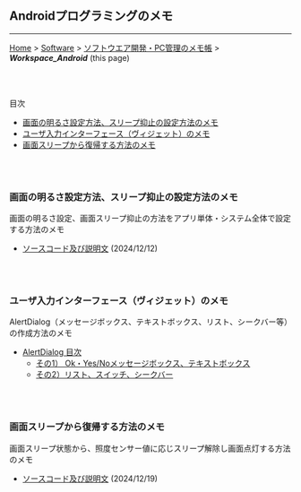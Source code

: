 ## Androidプログラミングのメモ<!-- omit in toc -->
---
[Home](https://oasis3855.github.io/webpage/) > [Software](https://oasis3855.github.io/webpage/software/index.html) > [ソフトウエア開発・PC管理のメモ帳](https://oasis3855.github.io/webpage/software/software_server_memo.html) > ***Workspace_Android*** (this page)

<br/>
<br/>

目次
- [画面の明るさ設定方法、スリープ抑止の設定方法のメモ](#画面の明るさ設定方法スリープ抑止の設定方法のメモ)
- [ユーザ入力インターフェース（ヴィジェット）のメモ](#ユーザ入力インターフェースヴィジェットのメモ)
- [画面スリープから復帰する方法のメモ](#画面スリープから復帰する方法のメモ)

<br/>
<br/>

### 画面の明るさ設定方法、スリープ抑止の設定方法のメモ

画面の明るさ設定、画面スリープ抑止の方法をアプリ単体・システム全体で設定する方法のメモ

- [ソースコード及び説明文](./Brightness_Sleep/) (2024/12/12)

<br/>
<br/>

### ユーザ入力インターフェース（ヴィジェット）のメモ

AlertDialog（メッセージボックス、テキストボックス、リスト、シークバー等）の作成方法のメモ

- [AlertDialog 目次](./UserInterface_Widget/)
  - [その1） Ok・Yes/Noメッセージボックス、テキストボックス](./UserInterface_Widget/AlertDialogTest01/)
  - [その2）リスト、スイッチ、シークバー](./UserInterface_Widget/AlertDialogTest02/)

<br/>
<br/>

### 画面スリープから復帰する方法のメモ

画面スリープ状態から、照度センサー値に応じスリープ解除し画面点灯する方法のメモ

- [ソースコード及び説明文](./Wakeup_From_Sleep/) (2024/12/19)

